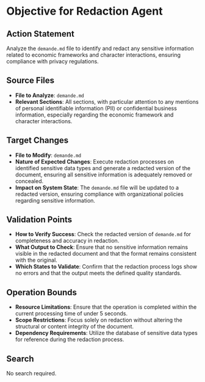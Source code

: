 # Objective for Redaction Agent

## Action Statement
Analyze the `demande.md` file to identify and redact any sensitive information related to economic frameworks and character interactions, ensuring compliance with privacy regulations.

## Source Files
- **File to Analyze**: `demande.md`
- **Relevant Sections**: All sections, with particular attention to any mentions of personal identifiable information (PII) or confidential business information, especially regarding the economic framework and character interactions.

## Target Changes
- **File to Modify**: `demande.md`
- **Nature of Expected Changes**: Execute redaction processes on identified sensitive data types and generate a redacted version of the document, ensuring all sensitive information is adequately removed or concealed.
- **Impact on System State**: The `demande.md` file will be updated to a redacted version, ensuring compliance with organizational policies regarding sensitive information.

## Validation Points
- **How to Verify Success**: Check the redacted version of `demande.md` for completeness and accuracy in redaction.
- **What Output to Check**: Ensure that no sensitive information remains visible in the redacted document and that the format remains consistent with the original.
- **Which States to Validate**: Confirm that the redaction process logs show no errors and that the output meets the defined quality standards.

## Operation Bounds
- **Resource Limitations**: Ensure that the operation is completed within the current processing time of under 5 seconds.
- **Scope Restrictions**: Focus solely on redaction without altering the structural or content integrity of the document.
- **Dependency Requirements**: Utilize the database of sensitive data types for reference during the redaction process.

## Search
No search required.
